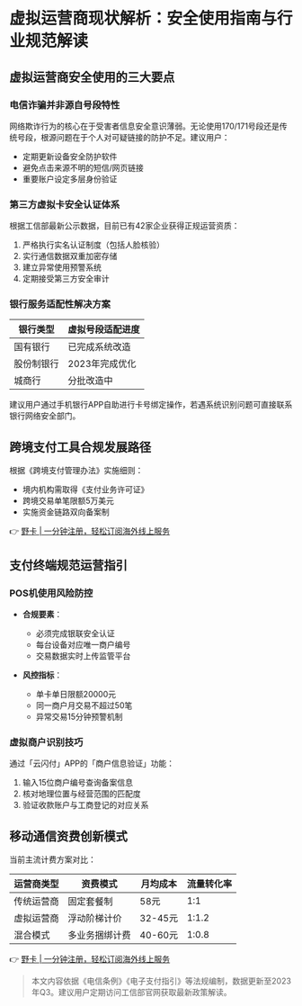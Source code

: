 # 虚拟运营商现状解析：安全使用指南与行业规范解读

## 虚拟运营商安全使用的三大要点
### 电信诈骗并非源自号段特性
网络欺诈行为的核心在于受害者信息安全意识薄弱。无论使用170/171号段还是传统号段，根源问题在于个人对可疑链接的防护不足。建议用户：
- 定期更新设备安全防护软件
- 避免点击来源不明的短信/网页链接
- 重要账户设定多层身份验证

### 第三方虚拟卡安全认证体系
根据工信部最新公示数据，目前已有42家企业获得正规运营资质：
1. 严格执行实名认证制度（包括人脸核验）
2. 实行通信数据双重加密存储
3. 建立异常使用预警系统
4. 定期接受第三方安全审计

### 银行服务适配性解决方案
| 银行类型   | 虚拟号段适配进度 |
|------------|------------------|
| 国有银行   | 已完成系统改造   | 
| 股份制银行 | 2023年完成优化   |
| 城商行     | 分批改造中       |

建议用户通过手机银行APP自助进行卡号绑定操作，若遇系统识别问题可直接联系银行网络安全部门。

## 跨境支付工具合规发展路径
根据《跨境支付管理办法》实施细则：
- 境内机构需取得《支付业务许可证》
- 跨境交易单笔限额5万美元
- 实施资金链路双向备案制

👉 [野卡 | 一分钟注册，轻松订阅海外线上服务](https://bbtdd.com/yeka)

## 支付终端规范运营指引
### POS机使用风险防控
- **合规要素**：
  - 必须完成银联安全认证
  - 每台设备对应唯一商户编号
  - 交易数据实时上传监管平台

- **风控指标**：
  - 单卡单日限额20000元
  - 同一商户月交易不超过50笔
  - 异常交易15分钟预警机制

### 虚拟商户识别技巧
通过「云闪付」APP的「商户信息验证」功能：
1. 输入15位商户编号查询备案信息
2. 核对地理位置与经营范围的匹配度
3. 验证收款账户与工商登记的对应关系

## 移动通信资费创新模式
当前主流计费方案对比：

| 运营商类型 | 资费模式       | 月均成本  | 流量转化率 |
|------------|----------------|----------|-----------|
| 传统运营商 | 固定套餐制     | 58元     | 1:1       |
| 虚拟运营商 | 浮动阶梯计价   | 32-45元  | 1:1.2     |
| 混合模式   | 多业务捆绑计费 | 40-60元  | 1:0.8     |

👉 [野卡 | 一分钟注册，轻松订阅海外线上服务](https://bbtdd.com/yeka)

> 本文内容依据《电信条例》《电子支付指引》等法规编制，数据更新至2023年Q3。建议用户定期访问工信部官网获取最新政策解读。